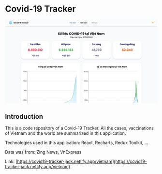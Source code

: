 # Covid-19 Tracker

![Website Appearance](./public/website-appearance.png)

## Introduction

This is a code repository of a Covid-19 Tracker. All the cases, vaccinations of Vietnam and the world are summarized in this application.

Technologies used in this application: React, Recharts, Redux Toolkit, ...

Data was from: Zing News, VnExpress

Link: [https://covid19-tracker-jack.netlify.app/vietnam](https://covid19-tracker-jack.netlify.app/vietnam)
